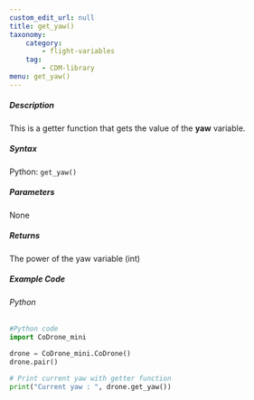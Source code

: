 ```yaml
---
custom_edit_url: null
title: get_yaw()
taxonomy:
    category:
        - flight-variables
    tag:
        - CDM-library
menu: get_yaw()
---
```


##### Description

This is a getter function that gets the value of the **yaw** variable.

##### Syntax
Python: ```get_yaw()```

##### Parameters

None

##### Returns

The power of the yaw variable (int)

##### Example Code
###### Python
```python
#Python code
import CoDrone_mini

drone = CoDrone_mini.CoDrone()
drone.pair()

# Print current yaw with getter function
print("Current yaw : ", drone.get_yaw())
```